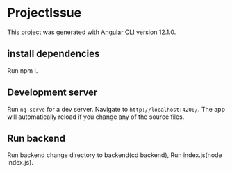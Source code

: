 # ProjectIssue

This project was generated with [Angular CLI](https://github.com/angular/angular-cli) version 12.1.0.

## install dependencies

Run npm i.

## Development server

Run `ng serve` for a dev server. Navigate to `http://localhost:4200/`. The app will automatically reload if you change any of the source files.

## Run backend

Run backend change directory to backend(cd backend), Run index.js(node index.js).

